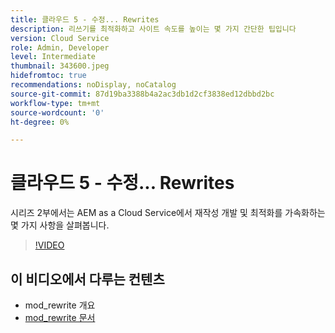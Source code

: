 ```yaml
---
title: 클라우드 5 - 수정... Rewrites
description: 리쓰기를 최적화하고 사이트 속도를 높이는 몇 가지 간단한 팁입니다
version: Cloud Service
role: Admin, Developer
level: Intermediate
thumbnail: 343600.jpeg
hidefromtoc: true
recommendations: noDisplay, noCatalog
source-git-commit: 87d19ba3388b4a2ac3db1d2cf3838ed12dbbd2bc
workflow-type: tm+mt
source-wordcount: '0'
ht-degree: 0%

---
```


# 클라우드 5 - 수정... Rewrites

시리즈 2부에서는 AEM as a Cloud Service에서 재작성 개발 및 최적화를 가속화하는 몇 가지 사항을 살펴봅니다.

>[!VIDEO](https://video.tv.adobe.com/v/343600)

## 이 비디오에서 다루는 컨텐츠

+ mod_rewrite 개요
+ [mod_rewrite 문서](https://httpd.apache.org/docs/current/mod/mod_rewrite.html)
